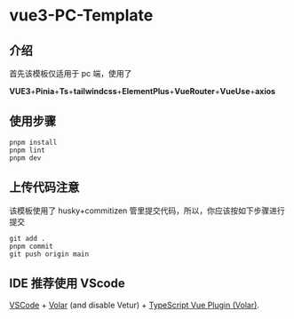 # vue3-PC-Template

## 介绍

首先该模板仅适用于 pc 端，使用了

**VUE3**+**Pinia**+**Ts**+**tailwindcss**+**ElementPlus**+**VueRouter**+**VueUse**+**axios**

## 使用步骤

```
pnpm install
pnpm lint
pnpm dev
```

## 上传代码注意

该模板使用了 husky+commitizen 管里提交代码，所以，你应该按如下步骤进行提交

```
git add .
pnpm commit
git push origin main
```

## IDE 推荐使用 VScode

[VSCode](https://code.visualstudio.com/) + [Volar](https://marketplace.visualstudio.com/items?itemName=Vue.volar) (and disable Vetur) + [TypeScript Vue Plugin (Volar)](https://marketplace.visualstudio.com/items?itemName=Vue.vscode-typescript-vue-plugin).
